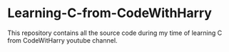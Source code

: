 # Learning-C-from-CodeWithHarry
This repository contains all the source code during my time of learning C
from CodeWitHarry youtube channel.
